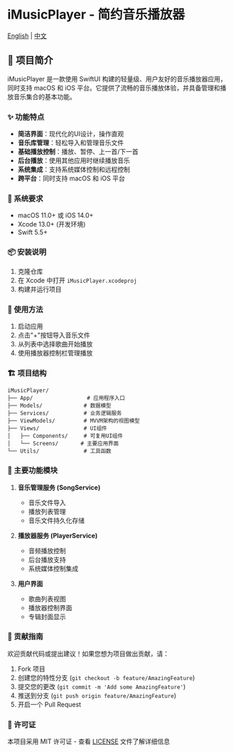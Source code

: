# iMusicPlayer - 简约音乐播放器

[English](README.md) | [中文](README_zh.md)

## 🎵 项目简介

iMusicPlayer 是一款使用 SwiftUI 构建的轻量级、用户友好的音乐播放器应用，同时支持 macOS 和 iOS 平台。它提供了流畅的音乐播放体验，并具备管理和播放音乐集合的基本功能。

### ✨ 功能特点

- **简洁界面**：现代化的UI设计，操作直观
- **音乐库管理**：轻松导入和管理音乐文件
- **基础播放控制**：播放、暂停、上一首/下一首
- **后台播放**：使用其他应用时继续播放音乐
- **系统集成**：支持系统媒体控制和远程控制
- **跨平台**：同时支持 macOS 和 iOS 平台

### 🔧 系统要求

- macOS 11.0+ 或 iOS 14.0+
- Xcode 13.0+ (开发环境)
- Swift 5.5+

### 📦 安装说明

1. 克隆仓库
2. 在 Xcode 中打开 `iMusicPlayer.xcodeproj`
3. 构建并运行项目

### 🚀 使用方法

1. 启动应用
2. 点击"+"按钮导入音乐文件
3. 从列表中选择歌曲开始播放
4. 使用播放器控制栏管理播放

### 🏗 项目结构

```
iMusicPlayer/
├── App/                 # 应用程序入口
├── Models/             # 数据模型
├── Services/           # 业务逻辑服务
├── ViewModels/         # MVVM架构的视图模型
├── Views/              # UI组件
│   ├── Components/     # 可复用UI组件
│   └── Screens/       # 主要应用界面
└── Utils/              # 工具函数
```

### 📱 主要功能模块

1. **音乐管理服务 (SongService)**
   - 音乐文件导入
   - 播放列表管理
   - 音乐文件持久化存储

2. **播放器服务 (PlayerService)**
   - 音频播放控制
   - 后台播放支持
   - 系统媒体控制集成

3. **用户界面**
   - 歌曲列表视图
   - 播放器控制界面
   - 专辑封面显示

### 🤝 贡献指南

欢迎贡献代码或提出建议！如果您想为项目做出贡献，请：

1. Fork 项目
2. 创建您的特性分支 (`git checkout -b feature/AmazingFeature`)
3. 提交您的更改 (`git commit -m 'Add some AmazingFeature'`)
4. 推送到分支 (`git push origin feature/AmazingFeature`)
5. 开启一个 Pull Request

### 📄 许可证

本项目采用 MIT 许可证 - 查看 [LICENSE](LICENSE) 文件了解详细信息 